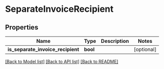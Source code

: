 # SeparateInvoiceRecipient

## Properties

 Name                              | Type     | Description | Notes      
-----------------------------------|----------|-------------|------------
 **is_separate_invoice_recipient** | **bool** |             | [optional] 

[[Back to Model list]](../../README.md#documentation-for-models) [[Back to API list]](../../README.md#documentation-for-api-endpoints) [[Back to README]](../../README.md)


